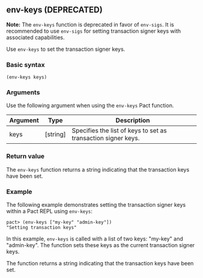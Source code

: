 ## env-keys (DEPRECATED)

**Note:** The `env-keys` function is deprecated in favor of `env-sigs`. It is recommended to use `env-sigs` for setting transaction signer keys with associated capabilities.

Use `env-keys` to set the transaction signer keys.

### Basic syntax

```pact
(env-keys keys)
```

### Arguments

Use the following argument when using the `env-keys` Pact function.

| Argument | Type     | Description                                                  |
|----------|----------|--------------------------------------------------------------|
| keys     | [string] | Specifies the list of keys to set as transaction signer keys. |

### Return value

The `env-keys` function returns a string indicating that the transaction keys have been set.

### Example

The following example demonstrates setting the transaction signer keys within a Pact REPL using `env-keys`:

```pactbash
pact> (env-keys ["my-key" "admin-key"])
"Setting transaction keys"
```

In this example, `env-keys` is called with a list of two keys: "my-key" and "admin-key". The function sets these keys as the current transaction signer keys.

The function returns a string indicating that the transaction keys have been set.
